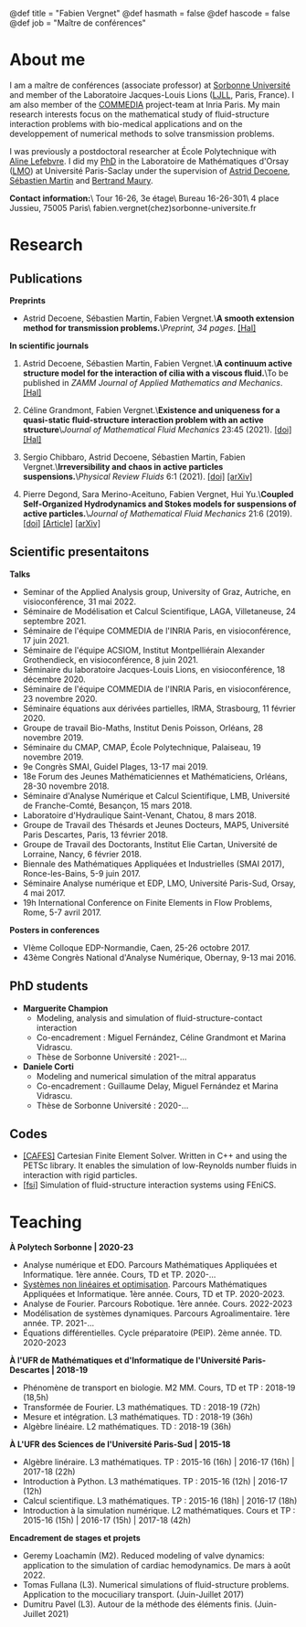 @def title = "Fabien Vergnet"
@def hasmath = false
@def hascode = false
@def job = "Maître de conférences"


# About me

I am a maître de conférences (associate professor) at [Sorbonne Université](https://www.sorbonne-universite.fr/) and member of the Laboratoire Jacques-Louis Lions ([LJLL](https://www.ljll.math.upmc.fr/), Paris, France). 
I am also member of the [COMMEDIA](https://team.inria.fr/commedia/) project-team at Inria Paris.
My main research interests focus on the mathematical study of fluid-structure interaction problems with bio-medical applications and on the developpement of numerical methods to solve transmission problems.

I was previously a postdoctoral researcher at École Polytechnique with [Aline Lefebvre](http://www.cmapx.polytechnique.fr/~lefebvre/). 
I did my [PhD](https://tel.archives-ouvertes.fr/tel-02194265v1) in the Laboratoire de Mathématiques d'Orsay ([LMO](https://www.math.u-psud.fr)) at Université Paris-Saclay under the supervision of [Astrid Decoene](http://www.math.u-psud.fr/~decoene/), [Sébastien Martin](http://smartin.perso.math.cnrs.fr/) and [Bertrand Maury](http://www.math.u-psud.fr/~maury/).

**Contact information:**\\
Tour 16-26, 3e étage\\
Bureau 16-26-301\\
4 place Jussieu, 75005 Paris\\
fabien.vergnet(chez)sorbonne-universite.fr

# Research

## Publications

**Preprints**

* Astrid Decoene, Sébastien Martin, Fabien Vergnet.\\**A smooth extension method for transmission problems.**\\*Preprint, 34 pages*. [[Hal]](https://hal.archives-ouvertes.fr/hal-02146271v2)


**In scientific journals**

1. Astrid Decoene, Sébastien Martin, Fabien Vergnet.\\**A continuum active structure model for the interaction of cilia with a viscous fluid.**\\To be published in *ZAMM Journal of Applied Mathematics and Mechanics*. [[Hal]](https://hal.archives-ouvertes.fr/hal-02493513v1)

2. Céline Grandmont, Fabien Vergnet.\\**Existence and uniqueness for a quasi-static fluid-structure interaction problem with an active structure**\\*Journal of Mathematical Fluid Mechanics* 23:45 (2021). [[doi]](https://doi.org/10.1007/s00021-020-00552-0) [[Hal]](https://hal.archives-ouvertes.fr/hal-02493384v1) 

3. Sergio Chibbaro, Astrid Decoene, Sébastien Martin, Fabien Vergnet.\\**Irreversibility and chaos in active particles suspensions.**\\*Physical Review Fluids* 6:1 (2021). [[doi]](https://doi.org/10.1103/PhysRevFluids.6.013104) [[arXiv]](https://arxiv.org/abs/2005.10613)
 
4. Pierre Degond, Sara Merino-Aceituno, Fabien Vergnet, Hui Yu.\\**Coupled Self-Organized Hydrodynamics and Stokes models for suspensions of active particles.**\\*Journal of Mathematical Fluid Mechanics* 21:6 (2019). [[doi]](https://doi.org/10.1007/s00021-019-0406-9) [[Article]](https://rdcu.be/bjyha) [[arXiv]](https://arxiv.org/pdf/1706.05666.pdf)

## Scientific presentaitons

**Talks**

- Seminar of the Applied Analysis group, University of Graz, Autriche, en visioconférence, 31 mai 2022.
- Séminaire de Modélisation et Calcul Scientifique, LAGA, Villetaneuse, 24 septembre 2021.
- Séminaire de l'équipe COMMEDIA de l'INRIA Paris, en visioconférence, 17 juin 2021.
- Séminaire de l'équipe ACSIOM, Institut Montpelliérain Alexander Grothendieck, en visioconférence, 8 juin 2021.
- Séminaire du laboratoire Jacques-Louis Lions, en visioconférence, 18 décembre 2020.
- Séminaire de l'équipe COMMEDIA de l'INRIA Paris, en visioconférence, 23 novembre 2020.
- Séminaire équations aux dérivées partielles, IRMA, Strasbourg, 11 février 2020.
- Groupe de travail Bio-Maths, Institut Denis Poisson, Orléans, 28 novembre 2019.
- Séminaire du CMAP, CMAP, École Polytechnique, Palaiseau, 19 novembre 2019.
- 9e Congrès SMAI, Guidel Plages, 13-17 mai 2019.
- 18e Forum des Jeunes Mathématiciennes et Mathématiciens, Orléans, 28-30 novembre 2018.
- Séminaire d'Analyse Numérique et Calcul Scientifique, LMB, Université de Franche-Comté, Besançon, 15 mars 2018.
- Laboratoire d'Hydraulique Saint-Venant, Chatou, 8 mars 2018.
- Groupe de Travail des Thésards et Jeunes Docteurs, MAP5, Université Paris Descartes, Paris, 13 février 2018.
- Groupe de Travail des Doctorants, Institut Elie Cartan, Université de Lorraine, Nancy, 6 février 2018.
- Biennale des Mathématiques Appliquées et Industrielles (SMAI 2017), Ronce-les-Bains, 5-9 juin 2017.
- Séminaire Analyse numérique et EDP, LMO, Université Paris-Sud, Orsay, 4 mai 2017.
- 19h International Conference on Finite Elements in Flow Problems, Rome, 5-7 avril 2017.

**Posters in conferences**

- VIème Colloque EDP-Normandie, Caen, 25-26 octobre 2017.
- 43ème Congrès National d'Analyse Numérique, Obernay, 9-13 mai 2016.

## PhD students

- **Marguerite Champion**
    + Modeling, analysis and simulation of fluid-structure-contact interaction
    + Co-encadrement : Miguel Fernández, Céline Grandmont et Marina Vidrascu.
    + Thèse de Sorbonne Université : 2021-…
- **Daniele Corti**
    + Modeling and numerical simulation of the mitral apparatus
    + Co-encadrement : Guillaume Delay, Miguel Fernández et Marina Vidrascu.
    + Thèse de Sorbonne Université : 2020-…


## Codes

- [[CAFES]](https://github.com/gouarin/cafes) Cartesian Finite Element Solver. Written in C++ and using the PETSc library. It enables the simulation of low-Reynolds number fluids in interaction with rigid particles.
- [[fsi]](https://plmlab.math.cnrs.fr/fabien.vergnet/fsi) Simulation of fluid-structure interaction systems using FEniCS.

# Teaching

**À Polytech Sorbonne | 2020-23**
- Analyse numérique et EDO. Parcours Mathématiques Appliquées et Informatique. 1ère année. Cours, TD et TP. 2020-...
- [Systèmes non linéaires et optimisation](https://fabien.vergnet.pages.math.cnrs.fr/main3-mso/). Parcours Mathématiques Appliquées et Informatique. 1ère année. Cours, TD et TP. 2020-2023.
- Analyse de Fourier. Parcours Robotique. 1ère année. Cours. 2022-2023
- Modélisation de systèmes dynamiques. Parcours Agroalimentaire. 1ère année. TP. 2021-...
- Équations différentielles. Cycle préparatoire (PEIP). 2ème année. TD. 2020-2023

**À l'UFR de Mathématiques et d'Informatique de l'Université Paris-Descartes | 2018-19**
- Phénomène de transport en biologie. M2 MM. Cours, TD et TP : 2018-19 (18,5h)
- Transformée de Fourier. L3 mathématiques. TD : 2018-19 (72h)
- Mesure et intégration. L3 mathématiques. TD : 2018-19 (36h)
- Algèbre linéaire. L2 mathématiques. TD : 2018-19 (36h)

**À L'UFR des Sciences de l'Université Paris-Sud | 2015-18**
- Algèbre linéraire. L3 mathématiques. TP : 2015-16 (16h) | 2016-17 (16h) | 2017-18 (22h)
- Introduction à Python. L3 mathématiques. TP : 2015-16 (12h) | 2016-17 (12h)
- Calcul scientifique. L3 mathématiques. TP : 2015-16 (18h) | 2016-17 (18h)
- Introduction à la simulation numérique. L2 mathématiques. Cours et TP : 2015-16 (15h) | 2016-17 (15h) | 2017-18 (42h)

**Encadrement de stages et projets**
- Geremy Loachamín (M2). Reduced modeling of valve dynamics: application to the simulation of cardiac hemodynamics. De mars à août 2022.
- Tomas Fullana (L3). Numerical simulations of fluid-structure problems. Application to the mocuciliary transport. (Juin-Juillet 2017)
- Dumitru Pavel (L3). Autour de la méthode des éléments finis. (Juin-Juillet 2021)
